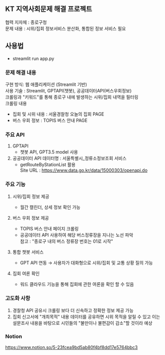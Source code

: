 ## KT 지역사회문제 해결 프로젝트 <br>
협력 지자체 : 종로구청<br>
문제 내용 : 시위/집회 정보서비스 분산화, 통합된 정보 서비스 필요

## 사용법
- streamlit run app.py
  
### 문제 해결 내용<br>
구현 방식: 웹 애플리케이션 (Streamlit 기반) <br>
사용 기술 : Streamlit, GPTAPI(챗봇), 공공데이터API(버스우회정보) <br>
크롤링과 "키워드"를 통해 종로구 내에 발생하는 시위/집회 내역을 필터링 <br>
크롤링 내용 <br>
- 집회 및 시위 내용 : 서울경찰청 오늘의 집회 PAGE
- 버스 우회 정보 : TOPIS 버스 안내 PAGE

### 주요 API
1. GPTAPI
   - 챗봇 API, GPT3.5 model 사용
2. 공공데이터 API
   데이터명 : 서울특별시_정류소정보조회 서비스<br>
   - getRouteByStationList 활용 <br>
   Site URL : https://www.data.go.kr/data/15000303/openapi.do <br>
### 주요 기능
1. 시위/집회 정보 제공
   - 월간 캘린더, 상세 정보 확인 가능

2. 버스 우회 정보 제공
   - TOPIS 버스 안내 페이지 크롤링
   - 공공데이터 API 사용하여 해당 버스정류장을 지나는 노선 파악
  <br> 참고 : "종로구 내의 버스 정류장 번호는 01로 시작"

3. 통합 챗봇 서비스
   - GPT API 연동 → 사용자가 대화형으로 시위/집회 및 교통 상황 질의 가능

4. 집회 여론 확인
   - 워드 클라우드 기능을 통해 집회에 관한 여론을 확인 할 수 있음

### 고도화 사항
1. 경찰청 API 공유시 크롤링 보다 더 신속하고 정확한 정보 제공 가능
2. 집회 신고서에 "개최목적" 내용 데이터를 공유하면 시위 목적을 알릴 수 있고 이는 설문조사 내용을 바탕으로 시민들의 "불만이나 불편감이 감소"할 것이라 예상

### Notion
https://www.notion.so/5-23fcea9bd5ab80f4bf8dd17e5764bbc3
